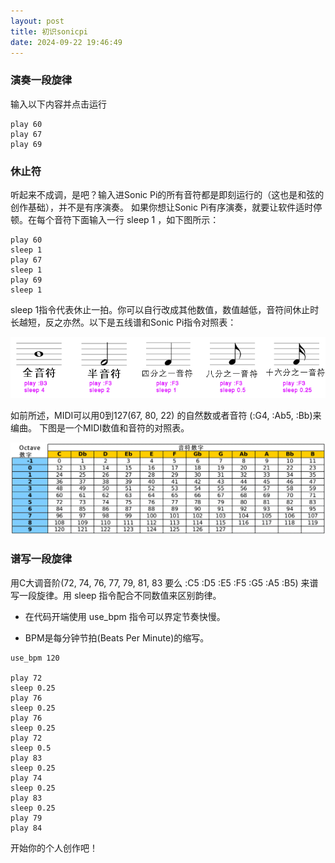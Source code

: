 ```yaml
---
layout: post
title: 初识sonicpi
date: 2024-09-22 19:46:49
---
```



### 演奏一段旋律

输入以下内容并点击运行

```
play 60
play 67
play 69
```

### 休止符

听起来不成调，是吧？输入进Sonic Pi的所有音符都是即刻运行的（这也是和弦的创作基础），并不是有序演奏。 如果你想让Sonic Pi有序演奏，就要让软件适时停顿。在每个音符下面输入一行 sleep 1 ，如下图所示：
```
play 60
sleep 1
play 67
sleep 1
play 69
sleep 1
```
sleep 1指令代表休止一拍。你可以自行改成其他数值，数值越低，音符间休止时长越短，反之亦然。以下是五线谱和Sonic Pi指令对照表：

![alt text](./image.png)

如前所述，MIDI可以用0到127(67, 80, 22) 的自然数或者音符 (:G4, :Ab5, :Bb)来编曲。 下图是一个MIDI数值和音符的对照表。

![alt text](./image-1.png)

### 谱写一段旋律
用C大调音阶(72, 74, 76, 77, 79, 81, 83 要么 :C5 :D5 :E5 :F5 :G5 :A5 :B5) 来谱写一段旋律。用 sleep 指令配合不同数值来区别韵律。

- 在代码开端使用 use_bpm 指令可以界定节奏快慢。

- BPM是每分钟节拍(Beats Per Minute)的缩写。
```
use_bpm 120

play 72
sleep 0.25
play 76
sleep 0.25
play 76
sleep 0.25
play 72
sleep 0.5
play 83
sleep 0.25
play 74
sleep 0.25
play 83
sleep 0.25
play 79
play 84
```
开始你的个人创作吧！
